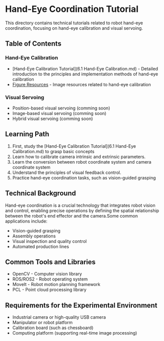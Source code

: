 # Hand-Eye Coordination Tutorial

This directory contains technical tutorials related to robot hand-eye coordination, focusing on hand-eye calibration and visual servoing.

## Table of Contents

### Hand-Eye Calibration
- [Hand-Eye Calibration Tutorial](6.1 Hand-Eye Calibration.md) - Detailed introduction to the principles and implementation methods of hand-eye calibration
- [Figure Resources](Figure/) - Image resources related to hand-eye calibration

### Visual Servoing
- Position-based visual servoing (comming soon)
- Image-based visual servoing (comming soon)
- Hybrid visual servoing (comming soon)

## Learning Path
1. First, study the [Hand-Eye Calibration Tutorial](6.1 Hand-Eye Calibration.md) to grasp basic concepts
2. Learn how to calibrate camera intrinsic and extrinsic parameters.
3. Learn the conversion between robot coordinate system and camera coordinate system
4. Understand the principles of visual feedback control.
5. Practice hand-eye coordination tasks, such as vision-guided grasping

## Technical Background
Hand-eye coordination is a crucial technology that integrates robot vision and control, enabling precise operations by defining the spatial relationship between the robot's end effector and the camera.Some common applications include:

- Vision-guided grasping
- Assembly operations
- Visual inspection and quality control
- Automated production lines

## Common Tools and Libraries
- OpenCV - Computer vision library
- ROS/ROS2 - Robot operating system
- MoveIt - Robot motion planning framework
- PCL - Point cloud processing library

## Requirements for the Experimental Environment
- Industrial camera or high-quality USB camera
- Manipulator or robot platform
- Calibration board (such as chessboard)
- Computing platform (supporting real-time image processing)
